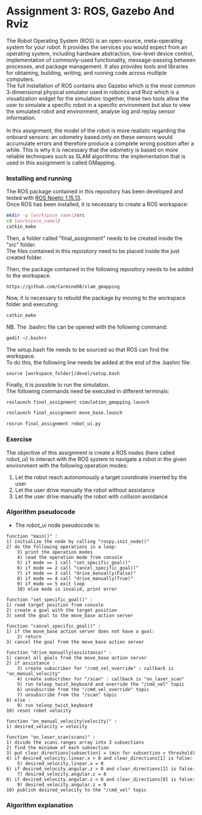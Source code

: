 # Assignment 3: ROS, Gazebo And Rviz

The Robot Operating System (ROS) is an open-source, meta-operating system for your robot. It provides the services you would expect from an operating system, including hardware abstraction, low-level device control, implementation of commonly-used functionality, message-passing between processes, and package management. It also provides tools and libraries for obtaining, building, writing, and running code across multiple computers.<br>
The full installation of ROS contains also Gazebo which is the most common 3-dimensional physical simulator used in robotics and Rviz which is a visualization widget for the simulation: together, these two tools allow the user to simulate a specific robot in a specific environment but also to view the simulated robot and environment, analyse log and replay sensor information.<br>
<br>
In this assignment, the model of the robot is more realistic regarding the onboard sensors: an odometry based only on these sensors would accumulate errors and therefore produce a complete wrong position after a while. This is why it is necessary that the odometry is based on more reliable techniques such as SLAM algorithms: the implementation that is used in this assignment is called GMapping.

### Installing and running

The ROS package contained in this repository has been developed and tested with [ROS Noetic 1.15.13](http://wiki.ros.org/noetic/Installation).</br>
Once ROS has been installed, it is necessary to create a ROS workspace:

```bash
mkdir -p [workspace_name]/src
cd [workspace_name]/
catkin_make
```

Then, a folder called "final_assignment" needs to be created inside the "src" folder.</br>
The files contained in this repository need to be placed inside the just created folder.</br>

Then, the package contained in the following repository needs to be added to the workspace.</br>
```
https://github.com/CarmineD8/slam_gmapping
```

Now, it is necessary to rebuild the package by moving to the workspace folder and executing:

```bash
catkin_make
```

NB. The .bashrc file can be opened with the following command:

```bash
gedit ~/.bashrc
```

The setup.bash file needs to be sourced so that ROS can find the workspace.<br>
To do this, the following line needs be added at the end of the .bashrc file:

```
source [workspace_folder]/devel/setup.bash
```

Finally, it is possible to run the simulation.</br>
The following commands need be executed in different terminals:

```bash
roslaunch final_assignment simulation_gmapping.launch
```
```bash
roslaunch final_assignment move_base.launch
```
```bash
rosrun final_assignment robot_ui.py
```

### Exercise
The objective of this assignment is create a ROS nodes (here called _robot\_ui_) to interact with the ROS system to navigate a robot in the given environment with the following operation modes:</br>
1. Let the robot reach autonomously a target coordinate inserted by the user
2. Let the user drive manually the robot without assistance
3. Let the user drive manually the robot with collision avoidance

### Algorithm pseudocode
- The _robot\_ui_ node pseudocode is:
```
function "main()" :
1) initialize the node by calling "rospy.init_node()"
2) do the following operations in a loop:
    3) print the operation modes
    4) read the operation mode from console
    5) if mode == 1 call "set_specific_goal()"
    6) if mode == 2 call "cancel_specific_goal()"
    7) if mode == 3 call "drive_manually(False)"
    8) if mode == 4 call "drive_manually(True)"
    9) if mode == 5 exit loop
    10) else mode is invalid, print error
```
```
function "set_specific_goal()" :
1) read target position from console
2) create a goal with the target position
3) send the goal to the move_base action server

function "cancel_specific_goal()" :
1) if the move_base action server does not have a goal:
    2) return
3) cancel the goal from the move_base action server 
```
```
function "drive_manually(assistance)" :
1) cancel all goals from the move_base action server
2) if assistance :
    3) create subscriber for "/cmd_vel_override" : callback is "on_manual_velocity"
    4) create subscriber for "/scan" : callback is "on_laser_scan"
    5) run teleop_twist_keyboard and override the "/cmd_vel" topic
    6) unsubscribe from the "/cmd_vel_override" topic
    7) unsubscribe from the "/scan" topic
8) else :
    9) run teleop_twist_keyboard
10) reset robot velocity
```
```
function "on_manual_velocity(velocity)" :
1) desired_velocity = velocity
```
```
function "on_laser_scan(scans)" :
1) divide the scans.ranges array into 3 subsections
2) find the minimum of each subsection
3) put clear_directions[subsection] = (min for subsection > threshold)
4) if desired_velocity.linear.x > 0 and clear_directions[1] is false:
    5) desired_velocity.linear.x = 0
6) if desired_velocity.angular.z > 0 and clear_directions[2] is false:
    7) desired_velocity.angular.z = 0
8) if desired_velocity.angular.z < 0 and clear_directions[0] is false:
    9) desired_velocity.angular.z = 0
10) publish desired_velocity to the "/cmd_vel" topic
```

### Algorithm explanation

